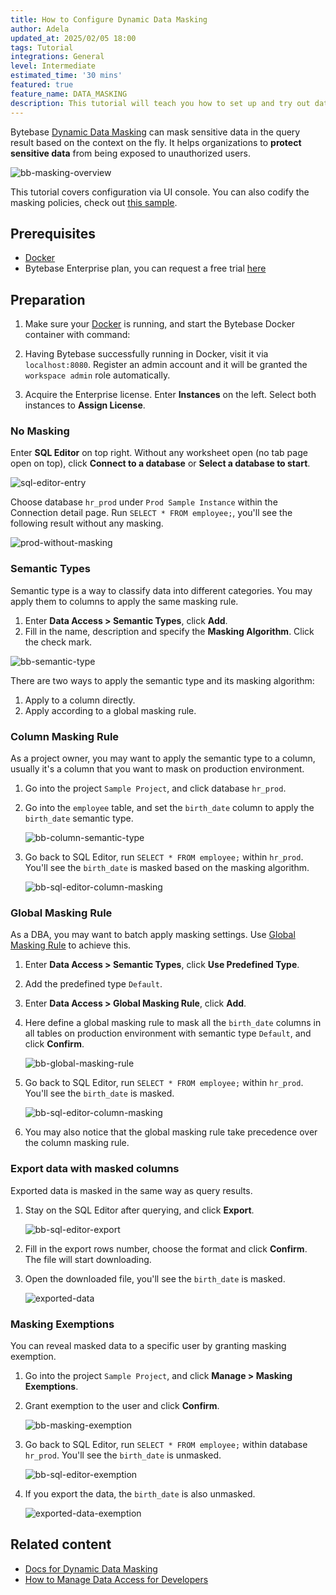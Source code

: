 ```yaml
---
title: How to Configure Dynamic Data Masking
author: Adela
updated_at: 2025/02/05 18:00
tags: Tutorial
integrations: General
level: Intermediate
estimated_time: '30 mins'
featured: true
feature_name: DATA_MASKING
description: This tutorial will teach you how to set up and try out data masking in Bytebase.
---
```


Bytebase [Dynamic Data Masking](/docs/security/data-masking/overview/) can mask sensitive data in
the query result based on the context on the fly. It helps organizations to **protect sensitive data**
from being exposed to unauthorized users.

![bb-masking-overview](/content/docs/security/data-masking/bb-masking-overview.webp)

<HintBlock type="info">

This tutorial covers configuration via UI console. You can also codify the masking policies, check
out [this sample](https://github.com/bytebase/example-database-security/tree/main/masking).

</HintBlock>

## Prerequisites

- [Docker](https://www.docker.com/)
- Bytebase Enterprise plan, you can request a free trial [here](/contact-us/)

## Preparation

1. Make sure your [Docker](https://www.docker.com/) is running, and start the Bytebase Docker container with command:

   <IncludeBlock url="/docs/get-started/install/terminal-docker-run-volume"></IncludeBlock>

1. Having Bytebase successfully running in Docker, visit it via `localhost:8080`. Register an admin account and it will be granted the `workspace admin` role automatically.

1. Acquire the Enterprise license. Enter **Instances** on the left. Select both instances to **Assign License**.

### No Masking

Enter **SQL Editor** on top right. Without any worksheet open (no tab page open on top), click **Connect to a database** or **Select a database to start**.

![sql-editor-entry](/content/docs/tutorials/data-masking/sql-editor-entry.webp)

Choose database `hr_prod` under `Prod Sample Instance` within the Connection detail page. Run `SELECT * FROM employee;`, you'll see the following result without any masking.

![prod-without-masking](/content/docs/tutorials/data-masking/prod-without-masking.webp)

### Semantic Types

Semantic type is a way to classify data into different categories. You may apply them to columns to apply the same masking rule.

1. Enter **Data Access > Semantic Types**, click **Add**.
1. Fill in the name, description and specify the **Masking Algorithm**. Click the check mark.

![bb-semantic-type](/content/docs/tutorials/data-masking/bb-semantic-type.webp)

There are two ways to apply the semantic type and its masking algorithm:

1. Apply to a column directly.
2. Apply according to a global masking rule.

### Column Masking Rule

As a project owner, you may want to apply the semantic type to a column, usually it's a column that you want to mask on production environment.

1. Go into the project `Sample Project`, and click database `hr_prod`.

1. Go into the `employee` table, and set the `birth_date` column to apply the `birth_date` semantic type.

   ![bb-column-semantic-type](/content/docs/tutorials/data-masking/bb-column-semantic-type.webp)

1. Go back to SQL Editor, run `SELECT * FROM employee;` within `hr_prod`. You'll see the `birth_date` is masked based on the masking algorithm.

   ![bb-sql-editor-column-masking](/content/docs/tutorials/data-masking/bb-sql-editor-column-masking.webp)

### Global Masking Rule

As a DBA, you may want to batch apply masking settings. Use [Global Masking Rule](/docs/security/data-masking/global-masking-rule/) to achieve this.

1. Enter **Data Access > Semantic Types**, click **Use Predefined Type**.
1. Add the predefined type `Default`.
1. Enter **Data Access > Global Masking Rule**, click **Add**.
1. Here define a global masking rule to mask all the `birth_date` columns in all tables on production environment with semantic type `Default`, and click **Confirm**.

   ![bb-global-masking-rule](/content/docs/tutorials/data-masking/bb-global-masking-rule.webp)

1. Go back to SQL Editor, run `SELECT * FROM employee;` within `hr_prod`. You'll see the `birth_date` is masked.

   ![bb-sql-editor-column-masking](/content/docs/tutorials/data-masking/bb-sql-editor-column-masking.webp)

1. You may also notice that the global masking rule take precedence over the column masking rule.

### Export data with masked columns

Exported data is masked in the same way as query results.

1. Stay on the SQL Editor after querying, and click **Export**.

   ![bb-sql-editor-export](/content/docs/tutorials/data-masking/bb-sql-editor-export.webp)

1. Fill in the export rows number, choose the format and click **Confirm**. The file will start downloading.

1. Open the downloaded file, you'll see the `birth_date` is masked.

   ![exported-data](/content/docs/tutorials/data-masking/exported-data.webp)

### Masking Exemptions

You can reveal masked data to a specific user by granting masking exemption.

1. Go into the project `Sample Project`, and click **Manage > Masking Exemptions**.
1. Grant exemption to the user and click **Confirm**.

   ![bb-masking-exemption](/content/docs/tutorials/data-masking/bb-masking-exemption.webp)

1. Go back to SQL Editor, run `SELECT * FROM employee;` within database `hr_prod`. You'll see the `birth_date` is unmasked.

   ![bb-sql-editor-exemption](/content/docs/tutorials/data-masking/bb-sql-editor-exemption.webp)

1. If you export the data, the `birth_date` is also unmasked.

   ![exported-data-exemption](/content/docs/tutorials/data-masking/exported-data-exemption.webp)

## Related content

- [Docs for Dynamic Data Masking](/docs/security/data-masking/overview/)
- [How to Manage Data Access for Developers](/docs/tutorials/how-to-manage-data-access-for-developers/)
